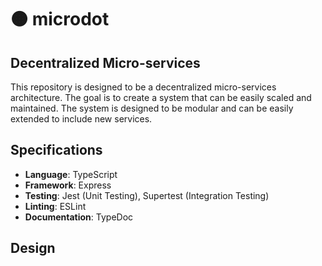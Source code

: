 # 🟠 microdot

## Decentralized Micro-services

This repository is designed to be a decentralized micro-services architecture. The goal is to create a system that can be easily scaled and maintained. The system is designed to be modular and can be easily extended to include new services.

## Specifications

- **Language**: TypeScript
- **Framework**: Express
- **Testing**: Jest (Unit Testing), Supertest (Integration Testing)
- **Linting**: ESLint
- **Documentation**: TypeDoc


## Design





